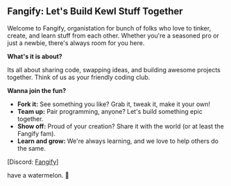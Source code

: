 ## Fangify: Let's Build Kewl Stuff Together

Welcome to Fangify, organistation for bunch of folks who love to tinker, create, and learn stuff from each other. Whether you're a seasoned pro or just a newbie, there's always room for you here. 

**What's it is about?**

Its all about sharing code, swapping ideas, and building awesome projects together. Think of us as your friendly coding club.

**Wanna join the fun?**

* **Fork it:** See something you like? Grab it, tweak it, make it your own!
* **Team up:** Pair programming, anyone? Let's build something epic together.
* **Show off:** Proud of your creation? Share it with the world (or at least the Fangify fam).
* **Learn and grow:** We're always learning, and we love to help others do the same.


[Discord: [Fangify](https://discord.gg/avmzmj4QXm)]


have a watermelon. 🍉 
